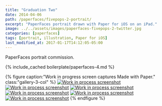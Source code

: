 ```yaml
---
title: "Graduation Two"
date: 2014-04-06
path: /paperfaces/fivepops-2-portrait/
excerpt: "PaperFaces portrait drawn with Paper for iOS on an iPad."
image: ../../assets/images/paperfaces-fivepops-2-twitter.jpg
categories: [paperfaces]
tags: [portrait, illustration, Paper for iOS]
last_modified_at: 2017-01-17T14:12:05-05:00
---
```


PaperFaces portrait commission.

{% include_cached boilerplate/paperfaces-4.md %}

{% figure caption:"Work in progress screen captures Made with Paper." class:"gallery-3-col" %}
[![Work in process screenshot](../../assets/images/paperfaces-fivepops-2-process-1-600.jpg)](../../assets/images/paperfaces-fivepops-2-process-1-lg.jpg)
[![Work in process screenshot](../../assets/images/paperfaces-fivepops-2-process-2-600.jpg)](../../assets/images/paperfaces-fivepops-2-process-2-lg.jpg)
[![Work in process screenshot](../../assets/images/paperfaces-fivepops-2-process-3-600.jpg)](../../assets/images/paperfaces-fivepops-2-process-3-lg.jpg)
[![Work in process screenshot](../../assets/images/paperfaces-fivepops-2-process-4-600.jpg)](../../assets/images/paperfaces-fivepops-2-process-4-lg.jpg)
[![Work in process screenshot](../../assets/images/paperfaces-fivepops-2-process-5-600.jpg)](../../assets/images/paperfaces-fivepops-2-process-5-lg.jpg)
[![Work in process screenshot](../../assets/images/paperfaces-fivepops-2-process-6-600.jpg)](../../assets/images/paperfaces-fivepops-2-process-6-lg.jpg)
{% endfigure %}

